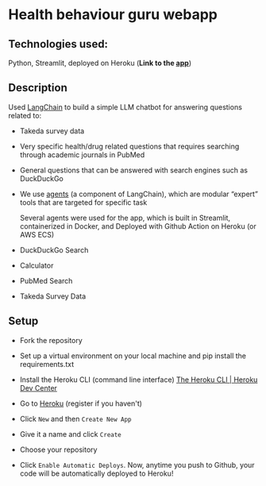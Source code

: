 # Health behaviour guru webapp

## Technologies used:

Python, Streamlit, deployed on Heroku (**Link to the [app](https://behaviourial-science-guru-d2520d92ce6e.herokuapp.com/)**)

## Description

Used [LangChain](https://www.langchain.com/) to build a simple LLM chatbot for answering questions related to:

- Takeda survey data

- Very specific health/drug related questions that requires searching through academic journals in PubMed

- General questions that can be answered with search engines such as DuckDuckGo

- We use [agents](https://python.langchain.com/docs/modules/agents/) (a component of LangChain), which are modular “expert” tools that are targeted for specific task

  Several agents were used for the app, which is built in Streamlit, containerized in Docker, and Deployed with Github Action on Heroku (or AWS ECS)

- DuckDuckGo Search

- Calculator

- PubMed Search

- Takeda Survey Data

## Setup

- Fork the repository

- Set up a virtual environment on your local machine and pip install the requirements.txt

- Install the Heroku CLI (command line interface) [The Heroku CLI | Heroku Dev Center](https://devcenter.heroku.com/articles/heroku-cli)

- Go to [Heroku](https://dashboard.heroku.com/apps) (register if you haven't)

- Click `New` and then `Create New App`

- Give it a name and click `Create`

- Choose your repository

- Click `Enable Automatic Deploys`. Now, anytime you push to Github, your code will be automatically deployed to Heroku!